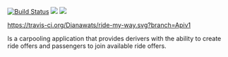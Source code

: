
[![Build Status](https://travis-ci.org/Dianawats/ride-my-way.svg?branch=Apiv1)](https://travis-ci.org/Dianawats/ride-my-way)
<a href="https://codeclimate.com/github/Dianawats/ride-my-way/maintainability"><img src="https://api.codeclimate.com/v1/badges/809627c07a98c069d4b2/maintainability" /></a>
<a href="https://codeclimate.com/github/Dianawats/ride-my-way/test_coverage"><img src="https://api.codeclimate.com/v1/badges/809627c07a98c069d4b2/test_coverage" /></a>

https://travis-ci.org/Dianawats/ride-my-way.svg?branch=Apiv1

Is a carpooling application that provides derivers with the ability to create ride offers and passengers to join available ride offers.
